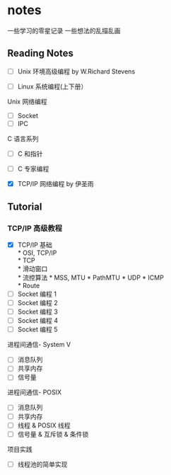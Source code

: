 # notes

一些学习的零星记录
一些想法的乱描乱画


## Reading Notes

- [ ] Unix 环境高级编程 by W.Richard Stevens
      
- [ ] Linux 系统编程(上下册）

Unix 网络编程
  - [ ] Socket
  - [ ] IPC

C 语言系列
- [ ] C 和指针  
- [ ] C 专家编程
 
- [x] TCP/IP 网络编程 by 伊圣雨


## Tutorial

### TCP/IP 高级教程
- [x] TCP/IP 基础  
      * OSI, TCP/IP  
      * TCP  
            * 滑动窗口  
            * 流控算法
            * MSS, MTU
      * PathMTU
      * UDP
      * ICMP  
      * Route
- [ ] Socket 编程 1
- [ ] Socket 编程 2
- [ ] Socket 编程 3
- [ ] Socket 编程 4
- [ ] Socket 编程 5

进程间通信- System V

- [ ] 消息队列
- [ ] 共享内存
- [ ] 信号量

进程间通信- POSIX
- [ ] 消息队列
- [ ] 共享内存
- [ ] 线程 & POSIX 线程
- [ ] 信号量 & 互斥锁 & 条件锁

项目实践
- [ ] 线程池的简单实现



